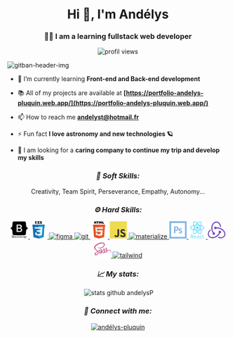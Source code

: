 <h1 align="center">Hi 👋, I'm Andélys</h1>
<h3 align="center">👩‍💻 I am a learning fullstack web developer</h3>

<p align="center"> <img src="https://komarev.com/ghpvc/?username=andelysp&label=Profile%20views&color=45ab97&style=plastic" alt="profil views" /> </p>

![gitban-header-img](https://user-images.githubusercontent.com/118371547/210226730-18599e9a-7879-418e-bfa7-98b44ba1043e.jpg)

- 🌱 I’m currently learning **Front-end and Back-end development**

- 📚 All of my projects are available at **[https://portfolio-andelys-pluquin.web.app/](https://portfolio-andelys-pluquin.web.app/)**

- 📫 How to reach me **andelyst@hotmail.fr**

- ⚡ Fun fact **I love astronomy and new technologies 🪐**

- 🔭 I am looking for a **caring company to continue my trip and develop my skills**

*<h3 align="center">💙 Soft Skills:</h3>*
<p align="center">Creativity, Team Spirit, Perseverance, Empathy, Autonomy...</p>

*<h3 align="center">⚙️ Hard Skills:</h3>*
<p align="center"> <a href="https://getbootstrap.com" target="_blank" rel="noreferrer"> <img src="https://raw.githubusercontent.com/devicons/devicon/master/icons/bootstrap/bootstrap-plain-wordmark.svg" alt="bootstrap" width="40" height="40"/> </a> <a href="https://www.w3schools.com/css/" target="_blank" rel="noreferrer"> <img src="https://raw.githubusercontent.com/devicons/devicon/master/icons/css3/css3-original-wordmark.svg" alt="css3" width="40" height="40"/> </a> <a href="https://www.figma.com/" target="_blank" rel="noreferrer"> <img src="https://www.vectorlogo.zone/logos/figma/figma-icon.svg" alt="figma" width="40" height="40"/> </a> <a href="https://git-scm.com/" target="_blank" rel="noreferrer"> <img src="https://www.vectorlogo.zone/logos/git-scm/git-scm-icon.svg" alt="git" width="40" height="40"/> </a> <a href="https://www.w3.org/html/" target="_blank" rel="noreferrer"> <img src="https://raw.githubusercontent.com/devicons/devicon/master/icons/html5/html5-original-wordmark.svg" alt="html5" width="40" height="40"/> </a> <a href="https://developer.mozilla.org/en-US/docs/Web/JavaScript" target="_blank" rel="noreferrer"> <img src="https://raw.githubusercontent.com/devicons/devicon/master/icons/javascript/javascript-original.svg" alt="javascript" width="40" height="40"/> </a> <a href="https://materializecss.com/" target="_blank" rel="noreferrer"> <img src="https://raw.githubusercontent.com/prplx/svg-logos/5585531d45d294869c4eaab4d7cf2e9c167710a9/svg/materialize.svg" alt="materialize" width="40" height="40"/> </a> <a href="https://www.photoshop.com/en" target="_blank" rel="noreferrer"> <img src="https://raw.githubusercontent.com/devicons/devicon/master/icons/photoshop/photoshop-line.svg" alt="photoshop" width="40" height="40"/> </a> <a href="https://reactjs.org/" target="_blank" rel="noreferrer"> <img src="https://raw.githubusercontent.com/devicons/devicon/master/icons/react/react-original-wordmark.svg" alt="react" width="40" height="40"/> </a> <a href="https://redux.js.org" target="_blank" rel="noreferrer"> <img src="https://raw.githubusercontent.com/devicons/devicon/master/icons/redux/redux-original.svg" alt="redux" width="40" height="40"/> </a> <a href="https://sass-lang.com" target="_blank" rel="noreferrer"> <img src="https://raw.githubusercontent.com/devicons/devicon/master/icons/sass/sass-original.svg" alt="sass" width="40" height="40"/> </a> <a href="https://tailwindcss.com/" target="_blank" rel="noreferrer"> <img src="https://www.vectorlogo.zone/logos/tailwindcss/tailwindcss-icon.svg" alt="tailwind" width="40" height="40"/> </a> </p>

*<h3 align="center">📈 My stats:</h3>*
<p align="center">&nbsp;<img align="center" src="https://github-readme-stats.vercel.app/api?username=andelysp&show_icons=true&theme=dark&title_color=587cad&text_color=45ab97&bg_color=1a1f2e&locale=fr" alt="stats github andelysP" /></p>

*<h3 align="center">🔗 Connect with me:</h3>*
<p align="center">
<a href="https://linkedin.com/in/andélys-pluquin" target="blank"><img align="center" src="https://raw.githubusercontent.com/rahuldkjain/github-profile-readme-generator/master/src/images/icons/Social/linked-in-alt.svg" alt="andélys-pluquin" height="30" width="40" /></a>
</p>
